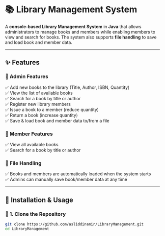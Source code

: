 # 📚 Library Management System

A **console-based Library Management System** in **Java** that allows administrators to manage books and members while enabling members to view and search for books. The system also supports **file handling** to save and load book and member data.

---

## ✨ Features

### 🔹 **Admin Features**
✅ Add new books to the library (Title, Author, ISBN, Quantity)  
✅ View the list of available books  
✅ Search for a book by title or author  
✅ Register new library members  
✅ Issue a book to a member (reduce quantity)  
✅ Return a book (increase quantity)  
✅ Save & load book and member data to/from a file  

### 🔹 **Member Features**
✅ View all available books  
✅ Search for a book by title or author  

### 🔹 **File Handling**
✅ Books and members are automatically loaded when the system starts  
✅ Admins can manually save book/member data at any time  

---

## 🚀 Installation & Usage

### 🔹 **1. Clone the Repository**
```sh
git clone https://github.com/asliddinamir/LibraryManagement.git
cd LibraryManagement
